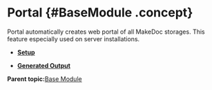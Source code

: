 # Portal {#BaseModule .concept}

Portal automatically creates web portal of all MakeDoc storages. This feature especially used on server installations.

-   **[Setup](../../../modules/base/portal/setup/index.md)**  

-   **[Generated Output](../../../modules/base/portal/output/index.md)**  


**Parent topic:**[Base Module](../../../modules/base/index.md)

